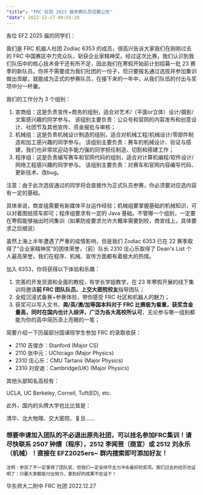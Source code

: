 ```yaml
---
"title": "FRC 社团 2023 届参赛队员招募公告"
"date": 2022-12-27 08:55:20
---
```


各位 EFZ 2025 届的同学们：

我们是 FRC 机器人社团 Zodiac 6353 的成员，很高兴告诉大家我们在刚刚过去的 FRC 中国赛区中力克众队，斩获企业家精神奖。经过这次比赛，我们认识到我们队伍中的核心技术骨干还有所不足，因此我们在寒假开始前计划招募一批 23 赛季的新队员。你并不需要成为我们社团的一份子，但只要报名通过选拔并参加集训做出贡献，就能成为正式的参赛队员，在接下来的一年中，从我们队伍的付出与奖项中分一杯羹。

我们的工作分为 3 个组别：

1. 宣商组：这是负责宣传+商务的组别，适合对艺术/（平面or立体）设计/摄影/文案感兴趣的同学参与。
该组别主要负责：公众号和官网的内容发布和创意设计、社团节及其他宣传、资金报批与审核；
2. 机械组：这是负责机械设计制造的组别，适合对机械工程/机械设计/零部件制造和加工感兴趣的同学参与。
该组别主要负责：赛车的机械设计、验证与搭建，我们也非常欢迎动手能力强的同学担任制造、切割和搭建工作；
3. 程序组：这是负责编写赛车和官网代码的组别，适合对计算机编程/软件设计/网络工程感兴趣的同学参与。
该组别主要负责：对赛车和官网内容编写代码、更新技术、改bug。

注意：由于此次选拔通过的同学将会直接作为正式队员参赛，你必须要对应选内容有一定的基础。

具体来说，商宣组需要有新媒体平台运作经验；机械组要掌握基础的机械知识，可以对着图纸搭车即可；程序组要求有一定的 Java 基础。不管哪一个组别，一定要在寒假能够抽出时间集训（如果防疫要求允许大概率需要到校，商宣线上，具体要求之后细说）

虽然上海上半年遭遇了严重的疫情影响，但是我们 Zodiac 6353 已在 22 赛季取得了“企业家精神奖”的团体荣誉，（前）队长 2310 庄心乐取得了 Dean's List 个人最高荣誉。我们在程序、机械、宣传方面都有着极大的热情。

加入 6353，你将获得以下体验和乐趣：

1. 完善的开发资源和全面的教程，有学长学姐教学，在 23 年寒假开展的线下集训将邀请**前 FRC 团队队员、上交大密院校友**指导团队；
2. 全程沉浸式备赛+参赛体验，带你感受 FRC 社区和机器人的魅力；
3. 获奖可以写入文书，**美/英/澳/加等国本科对于 FRC 比赛极为看重，获奖含金量高，同时在国内也计入综评，广泛为各大高校所认可**，无论参与哪一组别都能为你的高中简历添上亮眼的一笔；

简要介绍一下历届部分国课班学生参加 FRC 的录取收获：

- 2110 吉俊亦：Stanford (Major CS)
- 2110 张中元：UChicago (Major Physics)
- 2310 庄心乐：CMU Tartans (Major Physics)
- 2310 刘安迪：Cambridge(UK) (Major Physics)

其他头部知名高校有：

UCLA, UC Berkeley, Cornell, Tuft(ED), etc.

此外，国内的头牌大学也比比皆是：

清华、北大物理、交大密院、复旦……

### 想要申请加入团队的不必退出原先社团，可以挂名参加FRC集训！请尽快联系 2507 钟熠（程序），2512 李闻翌（商宣）或 2512 刘永乐（机械）！直接在 EFZ2025ers~ 群内搜索即可添加好友！

<small>注明：参加了不一定拿得了团队奖，但我们一定会拼尽全力冲击最好的奖项。我们过去的经历也证明了：只要大家都能付出努力，拿到好的成果不在话下！</small>

华东师大二附中 FRC 社团
2022.12.27